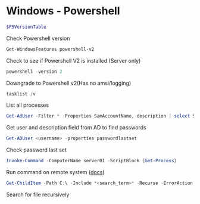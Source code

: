 # Windows - Powershell

```powershell
$PSVersionTable
```

Check Powershell version

```powershell
Get-WindowsFeatures powershell-v2
```

Check to see if Powershell V2 is installed (Server only)

```powershell
powershell -version 2
```

Downgrade to Powershell v2(Has no amsi/logging)

```powershell
tasklist /v
```

List all processes

```powershell
Get-AdUser -Filter * -Properties SamAccountName, description | select SamAccountName, description | select -expand $_.results
```

Get user and description field from AD to find passwords

```powershell
Get-ADUser <username> -properties passwordlastset
```

Check password last set

```powershell
Invoke-Command -ComputerName server01 -ScriptBlock {Get-Process}
```

Run command on remote system ([docs](https://docs.microsoft.com/en-us/powershell/module/microsoft.powershell.core/invoke-command?view=powershell-6))

```powershell
Get-ChildItem -Path C:\ -Include *<search_term>* -Recurse -ErrorAction SilentlyContinue
```

Search for file recursively

